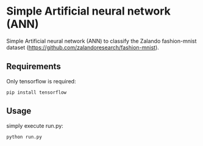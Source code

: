 # Simple  Artificial neural network (ANN)
Simple Artificial neural network (ANN) to classify the Zalando fashion-mnist dataset (https://github.com/zalandoresearch/fashion-mnist).

## Requirements
Only tensorflow is required:
```
pip install tensorflow
```

## Usage
simply execute run.py:
```
python run.py
```